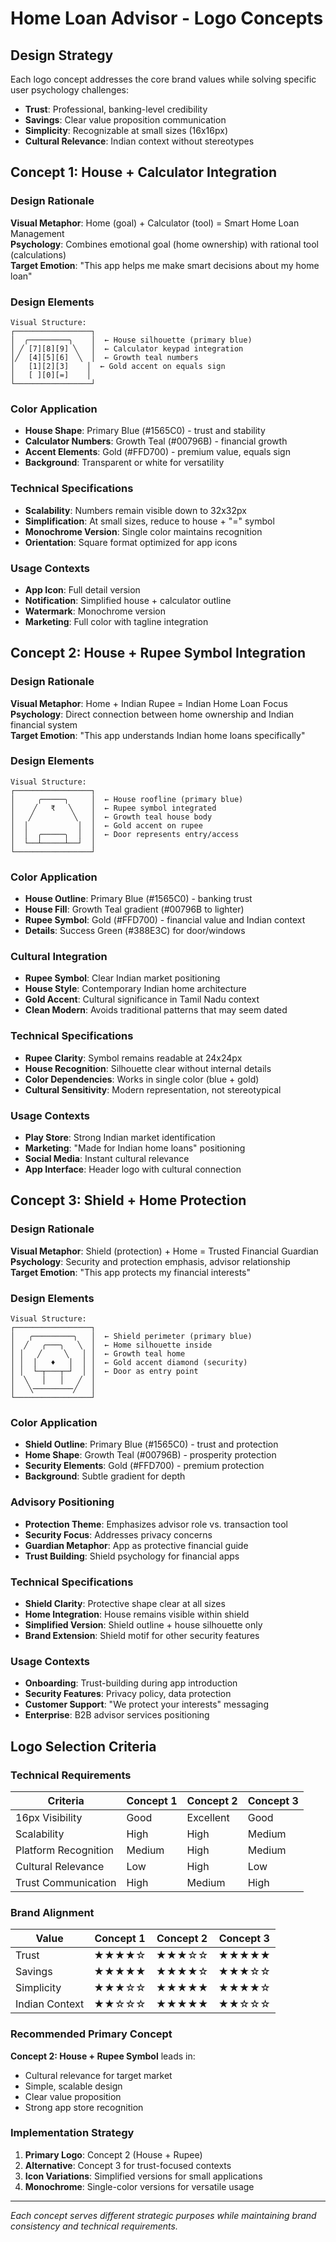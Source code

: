 # Home Loan Advisor - Logo Concepts

## Design Strategy

Each logo concept addresses the core brand values while solving specific user psychology challenges:
- **Trust**: Professional, banking-level credibility
- **Savings**: Clear value proposition communication
- **Simplicity**: Recognizable at small sizes (16x16px)
- **Cultural Relevance**: Indian context without stereotypes

## Concept 1: House + Calculator Integration

### Design Rationale
**Visual Metaphor**: Home (goal) + Calculator (tool) = Smart Home Loan Management  
**Psychology**: Combines emotional goal (home ownership) with rational tool (calculations)  
**Target Emotion**: "This app helps me make smart decisions about my home loan"

### Design Elements
```
Visual Structure:
┌─────────────────┐
│  ╭─────────╮    │  ← House silhouette (primary blue)
│ ╱ [7][8][9] ╲   │  ← Calculator keypad integration
│╱  [4][5][6]  ╲  │  ← Growth teal numbers
│   [1][2][3]    │  ← Gold accent on equals sign
│   [ ][0][=]    │  
└─────────────────┘
```

### Color Application
- **House Shape**: Primary Blue (#1565C0) - trust and stability
- **Calculator Numbers**: Growth Teal (#00796B) - financial growth
- **Accent Elements**: Gold (#FFD700) - premium value, equals sign
- **Background**: Transparent or white for versatility

### Technical Specifications
- **Scalability**: Numbers remain visible down to 32x32px
- **Simplification**: At small sizes, reduce to house + "=" symbol
- **Monochrome Version**: Single color maintains recognition
- **Orientation**: Square format optimized for app icons

### Usage Contexts
- **App Icon**: Full detail version
- **Notification**: Simplified house + calculator outline
- **Watermark**: Monochrome version
- **Marketing**: Full color with tagline integration

## Concept 2: House + Rupee Symbol Integration

### Design Rationale
**Visual Metaphor**: Home + Indian Rupee = Indian Home Loan Focus  
**Psychology**: Direct connection between home ownership and Indian financial system  
**Target Emotion**: "This app understands Indian home loans specifically"

### Design Elements
```
Visual Structure:
┌─────────────────┐
│     ╭─────╮     │  ← House roofline (primary blue)
│    ╱   ₹   ╲    │  ← Rupee symbol integrated
│   ╱         ╲   │  ← Growth teal house body
│  │           │  │  ← Gold accent on rupee
│  │  ╭─────╮  │  │  ← Door represents entry/access
│  └──┴─────┴──┘  │
└─────────────────┘
```

### Color Application
- **House Outline**: Primary Blue (#1565C0) - banking trust
- **House Fill**: Growth Teal gradient (#00796B to lighter)
- **Rupee Symbol**: Gold (#FFD700) - financial value and Indian context
- **Details**: Success Green (#388E3C) for door/windows

### Cultural Integration
- **Rupee Symbol**: Clear Indian market positioning
- **House Style**: Contemporary Indian home architecture
- **Gold Accent**: Cultural significance in Tamil Nadu context
- **Clean Modern**: Avoids traditional patterns that may seem dated

### Technical Specifications
- **Rupee Clarity**: Symbol remains readable at 24x24px
- **House Recognition**: Silhouette clear without internal details
- **Color Dependencies**: Works in single color (blue + gold)
- **Cultural Sensitivity**: Modern representation, not stereotypical

### Usage Contexts
- **Play Store**: Strong Indian market identification
- **Marketing**: "Made for Indian home loans" positioning
- **Social Media**: Instant cultural relevance
- **App Interface**: Header logo with cultural connection

## Concept 3: Shield + Home Protection

### Design Rationale
**Visual Metaphor**: Shield (protection) + Home = Trusted Financial Guardian  
**Psychology**: Security and protection emphasis, advisor relationship  
**Target Emotion**: "This app protects my financial interests"

### Design Elements
```
Visual Structure:
┌─────────────────┐
│   ╭─────────╮   │  ← Shield perimeter (primary blue)
│  ╱   ╭───╮   ╲  │  ← Home silhouette inside
│ │   ╱     ╲   │ │  ← Growth teal home
│ │  │   ♦   │  │ │  ← Gold accent diamond (security)
│ │  └─┬───┬─┘  │ │  ← Door as entry point
│  ╲   │   │   ╱  │
│   ╲─────────╱   │
└─────────────────┘
```

### Color Application
- **Shield Outline**: Primary Blue (#1565C0) - trust and protection
- **Home Shape**: Growth Teal (#00796B) - prosperity protection
- **Security Elements**: Gold (#FFD700) - premium protection
- **Background**: Subtle gradient for depth

### Advisory Positioning
- **Protection Theme**: Emphasizes advisor role vs. transaction tool
- **Security Focus**: Addresses privacy concerns
- **Guardian Metaphor**: App as protective financial guide
- **Trust Building**: Shield psychology for financial apps

### Technical Specifications
- **Shield Clarity**: Protective shape clear at all sizes
- **Home Integration**: House remains visible within shield
- **Simplified Version**: Shield outline + house silhouette only
- **Brand Extension**: Shield motif for other security features

### Usage Contexts
- **Onboarding**: Trust-building during app introduction
- **Security Features**: Privacy policy, data protection
- **Customer Support**: "We protect your interests" messaging
- **Enterprise**: B2B advisor services positioning

## Logo Selection Criteria

### Technical Requirements
| Criteria | Concept 1 | Concept 2 | Concept 3 |
|----------|-----------|-----------|-----------|
| 16px Visibility | Good | Excellent | Good |
| Scalability | High | High | Medium |
| Platform Recognition | Medium | High | Medium |
| Cultural Relevance | Low | High | Low |
| Trust Communication | High | Medium | High |

### Brand Alignment
| Value | Concept 1 | Concept 2 | Concept 3 |
|-------|-----------|-----------|-----------|
| Trust | ★★★★☆ | ★★★☆☆ | ★★★★★ |
| Savings | ★★★★★ | ★★★★☆ | ★★★☆☆ |
| Simplicity | ★★★☆☆ | ★★★★★ | ★★★★☆ |
| Indian Context | ★★☆☆☆ | ★★★★★ | ★★☆☆☆ |

### Recommended Primary Concept
**Concept 2: House + Rupee Symbol** leads in:
- Cultural relevance for target market
- Simple, scalable design
- Clear value proposition
- Strong app store recognition

### Implementation Strategy
1. **Primary Logo**: Concept 2 (House + Rupee)
2. **Alternative**: Concept 3 for trust-focused contexts
3. **Icon Variations**: Simplified versions for small applications
4. **Monochrome**: Single-color versions for versatile usage

---

*Each concept serves different strategic purposes while maintaining brand consistency and technical requirements.*